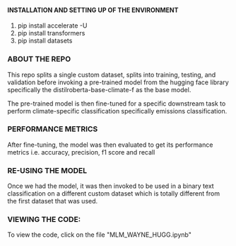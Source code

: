 ####  INSTALLATION AND SETTING UP OF THE ENVIRONMENT

1. pip install accelerate -U
2. pip install transformers
3. pip install datasets

### ABOUT THE REPO
This repo splits a single custom dataset, splits into training, testing, and validation before invoking a pre-trained model from the hugging face library specifically the distilroberta-base-climate-f as the base model.

The pre-trained model is then fine-tuned for a specific downstream task to perform climate-specific classification specifically emissions classification.

### PERFORMANCE METRICS

After fine-tuning, the model was then evaluated to get its performance metrics i.e. accuracy, precision, f1 score and recall

### RE-USING THE MODEL

Once we had the model, it was then invoked to be used in a binary text classification on a different custom dataset which is totally different from the first dataset that was used.

### VIEWING THE CODE:

To view the code, click on the file "MLM_WAYNE_HUGG.ipynb"
